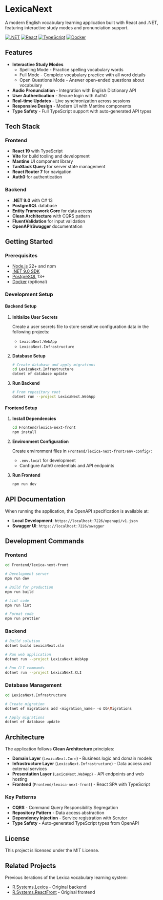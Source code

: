 # LexicaNext

A modern English vocabulary learning application built with React and .NET, featuring interactive study modes and pronunciation support.

[![.NET](https://img.shields.io/badge/.NET-9.0-blue.svg)](https://dotnet.microsoft.com/)
[![React](https://img.shields.io/badge/React-19-blue.svg)](https://reactjs.org/)
[![TypeScript](https://img.shields.io/badge/TypeScript-5.8-blue.svg)](https://www.typescriptlang.org/)
[![Docker](https://img.shields.io/badge/Docker-supported-blue.svg)](https://www.docker.com/)

## Features

- **Interactive Study Modes**
  - Spelling Mode - Practice spelling vocabulary words
  - Full Mode - Complete vocabulary practice with all word details
  - Open Questions Mode - Answer open-ended questions about vocabulary
- **Audio Pronunciation** - Integration with English Dictionary API
- **User Authentication** - Secure login with Auth0
- **Real-time Updates** - Live synchronization across sessions
- **Responsive Design** - Modern UI with Mantine components
- **Type Safety** - Full TypeScript support with auto-generated API types

## Tech Stack

### Frontend

- **React 19** with TypeScript
- **Vite** for build tooling and development
- **Mantine** UI component library
- **TanStack Query** for server state management
- **React Router 7** for navigation
- **Auth0** for authentication

### Backend

- **.NET 9.0** with C# 13
- **PostgreSQL** database
- **Entity Framework Core** for data access
- **Clean Architecture** with CQRS pattern
- **FluentValidation** for input validation
- **OpenAPI/Swagger** documentation

## Getting Started

### Prerequisites

- [Node.js](https://nodejs.org/) 22+ and npm
- [.NET 9.0 SDK](https://dotnet.microsoft.com/download)
- [PostgreSQL](https://www.postgresql.org/) 13+
- [Docker](https://www.docker.com/) (optional)

### Development Setup

#### Backend Setup

1. **Initialize User Secrets**

   Create a user secrets file to store sensitive configuration data in the following projects:
    - `LexicaNext.WebApp`
    - `LexicaNext.Infrastructure`

2. **Database Setup**

   ```bash
   # Create database and apply migrations
   cd LexicaNext.Infrastructure
   dotnet ef database update
   ```

3. **Run Backend**

   ```bash
   # From repository root
   dotnet run --project LexicaNext.WebApp
   ```

#### Frontend Setup

1. **Install Dependencies**

   ```bash
   cd Frontend/lexica-next-front
   npm install
   ```

2. **Environment Configuration**

   Create environment files in `Frontend/lexica-next-front/env-config/`:
    - `.env.local` for development
    - Configure Auth0 credentials and API endpoints

3. **Run Frontend**

   ```bash
   npm run dev
   ```

## API Documentation

When running the application, the OpenAPI specification is available at:

- **Local Development**: `https://localhost:7226/openapi/v1.json`
- **Swagger UI**: `https://localhost:7226/swagger`

## Development Commands

### Frontend

```bash
cd Frontend/lexica-next-front

# Development server
npm run dev

# Build for production
npm run build

# Lint code
npm run lint

# Format code
npm run prettier
```

### Backend

```bash
# Build solution
dotnet build LexicaNext.sln

# Run web application
dotnet run --project LexicaNext.WebApp

# Run CLI commands
dotnet run --project LexicaNext.CLI
```

### Database Management

```bash
cd LexicaNext.Infrastructure

# Create migration
dotnet ef migrations add <migration_name> -o Db\Migrations

# Apply migrations
dotnet ef database update
```

## Architecture

The application follows **Clean Architecture** principles:

- **Domain Layer** (`LexicaNext.Core`) - Business logic and domain models
- **Infrastructure Layer** (`LexicaNext.Infrastructure`) - Data access and external services
- **Presentation Layer** (`LexicaNext.WebApp`) - API endpoints and web hosting
- **Frontend** (`Frontend/lexica-next-front`) - React SPA with TypeScript

### Key Patterns

- **CQRS** - Command Query Responsibility Segregation
- **Repository Pattern** - Data access abstraction
- **Dependency Injection** - Service registration with Scrutor
- **Type Safety** - Auto-generated TypeScript types from OpenAPI

## License

This project is licensed under the MIT License.

## Related Projects

Previous iterations of the Lexica vocabulary learning system:

- [R.Systems.Lexica](https://github.com/lrydzkowski/R.Systems.Lexica) - Original backend
- [R.Systems.ReactFront](https://github.com/lrydzkowski/R.Systems.ReactFront) - Original frontend
